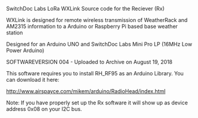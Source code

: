 SwitchDoc Labs LoRa WXLink Source code for the Reciever (Rx)

WXLink is designed for remote wireless transmission of WeatherRack and AM2315 information to a Arduino or Raspberry Pi based base weather station

Designed for an Arduino UNO and SwitchDoc Labs Mini Pro LP (16MHz Low Power Arduino)

SOFTWAREVERSION 004 - Uploaded to Archive on August 19, 2018

This software requires you to install RH_RF95 as an Arduino Library.  You can download it here:

http://www.airspayce.com/mikem/arduino/RadioHead/index.html

Note:   If you have properly set up the Rx software it will show up as device address 0x08 on your I2C bus.
